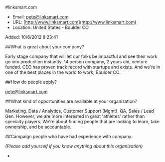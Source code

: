 #linksmart.com

* Email: [pete@linksmart.com](mailto:pete@linksmart.com)
* URL: [http://www.linksmart.com](http://www.linksmart.com)
* Location: United States -  Boulder CO

Added: 10/6/2012 8:23:41

##What is great about your company?

Early stage company that will let our folks be impactful and see their work go into production instantly.  14 person company, 2 years old, venture funded.  CEO has proven track record with startups and exists.  And we're in one of the best places in the world to work, Boulder CO.

##How do people apply?

pete@linksmart.com

##What kind of opportunities are available at your organization?

Marketing, Data / Analytics, Customer Support (Mgmt), QA, Sales / Lead Gen.  However, we are more interested in great 'athletes' rather than specialty players.  We're about finding people that are looking to learn, take ownership, and be accountable.

##Campaign people who have had experience with company:

*(Please add yourself if you know anything about this organization)*

* 


    